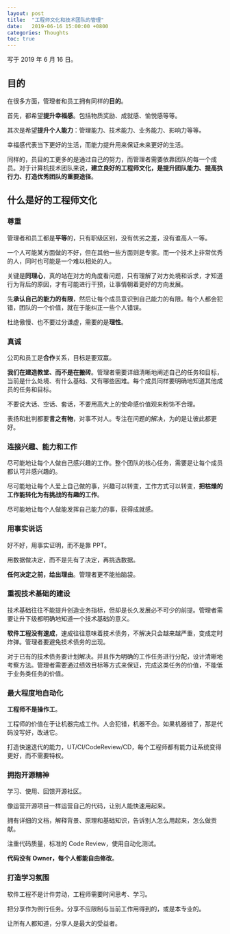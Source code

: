 ```yaml
---
layout: post
title:  "工程师文化和技术团队的管理"
date:   2019-06-16 15:00:00 +0800
categories: Thoughts
toc: true
---
```


写于 2019 年 6 月 16 日。

## 目的

在很多方面，管理者和员工拥有同样的**目的**。

首先，都希望**提升幸福感**。包括物质奖励、成就感、愉悦感等等。

其次是希望**提升个人能力**：管理能力、技术能力、业务能力、影响力等等。

幸福感代表当下更好的生活，而能力提升用来保证未来更好的生活。

同样的，员目的工更多的是通过自己的努力，而管理者需要依靠团队的每一个成员。对于计算机技术团队来说，**建立良好的工程师文化，是提升团队能力、提高执行力、打造优秀团队的重要途径**。

## 什么是好的工程师文化

### 尊重

管理者和员工都是**平等**的，只有职级区别，没有优劣之差，没有谁高人一等。

一个人可能某方面做的不好，但在其他一些方面则是专家。而一个技术上非常优秀的人，同时也可能是一个难以相处的人。

关键是**同理心**，真的站在对方的角度看问题，只有理解了对方处境和诉求，才知道行为背后的原因，才有可能进行干预，让事情朝着更好的方向发展。

先**承认自己的能力的有限**，然后让每个成员意识到自己能力的有限。每个人都会犯错，团队的一个价值，就在于能纠正一些个人错误。

杜绝傲慢、也不要过分谦虚，需要的是**理性**。

### 真诚

公司和员工是**合作**关系，目标是要双赢。

**我们在建造教堂、而不是在搬砖**。管理者需要详细清晰地阐述自己的任务和目标，当前是什么处境、有什么基础、又有哪些困难。每个成员同样要明确地知道其他成员的任务和目标。

不要说大话、空话、套话，不要用高大上的使命感价值观来粉饰不合理。

表扬和批判都要**言之有物**，对事不对人。专注在问题的解决，为的是让彼此都更好。

### 连接兴趣、能力和工作

尽可能地让每个人做自己感兴趣的工作。整个团队的核心任务，需要是让每个成员都认可并感兴趣的。

尽可能地让每个人爱上自己做的事，兴趣可以转变，工作方式可以转变，**把枯燥的工作能转化为有挑战的有趣的工作**。

尽可能地让每个人做能发挥自己能力的事，获得成就感。

### 用事实说话

好不好，用事实证明，而不是靠 PPT。

用数据做决定，而不是先有了决定，再挑选数据。

**任何决定之前，给出理由**。管理者更不能拍脑袋。

### 重视技术基础的建设

技术基础往往不能提升创造业务指标，但却是长久发展必不可少的前提。管理者需要让升下级都明确地知道一个技术基础的意义。

**软件工程没有速成**，速成往往意味着技术债务，不解决只会越来越严重，变成定时炸弹。管理者要避免技术债务的出现。

对于已有的技术债务要计划解决。并且作为明确的工作任务进行分配，设计清晰地考察方法。管理者需要通过绩效目标等方式来保证，完成这类任务的价值，不能低于业务类任务的价值。

### 最大程度地自动化

**工程师不是操作工**。

工程师的价值在于让机器完成工作。人会犯错，机器不会。如果机器错了，那是代码没写好，改进它。

打造快速迭代的能力，UT/CI/CodeReview/CD，每个工程师都有能力让系统变得更好，而不需要特权。

### 拥抱开源精神

学习、使用、回馈开源社区。

像运营开源项目一样运营自己的代码，让别人能快速用起来。

拥有详细的文档，解释背景、原理和基础知识，告诉别人怎么用起来，怎么做贡献。

注重代码质量，标准的 Code Review，使用自动化测试。

**代码没有 Owner，每个人都能自由修改**。

### 打造学习氛围

软件工程不是计件劳动，工程师需要时间思考、学习。

把分享作为例行任务。分享不应限制与当前工作用得到的，或是本专业的。

让所有人都知道，分享人是最大的受益者。

